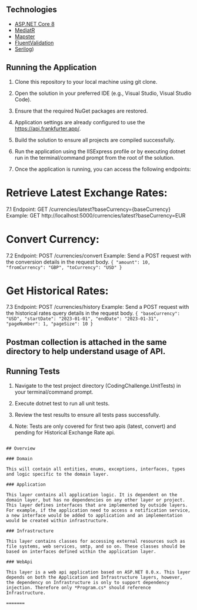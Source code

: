 ﻿## Technologies
* [ASP.NET Core 8](https://docs.microsoft.com/en-us/aspnet/core/introduction-to-aspnet-core?view=aspnetcore-8.0)
* [MediatR](https://github.com/jbogard/MediatR)
* [Mapster](https://github.com/MapsterMapper/Mapster)
* [FluentValidation](https://fluentvalidation.net/)
* [Serilog](https://serilog.net/))

## Running the Application

1. Clone this repository to your local machine using git clone.

2. Open the solution in your preferred IDE (e.g., Visual Studio, Visual Studio Code).

3. Ensure that the required NuGet packages are restored.

4. Application settings are already configured to use the https://api.frankfurter.app/.

5. Build the solution to ensure all projects are compiled successfully.

6. Run the application using the IISExpress profile or by executing dotnet run in the terminal/command prompt from the root of the solution.

7. Once the application is running, you can access the following endpoints:

# Retrieve Latest Exchange Rates:

7.1 Endpoint: GET /currencies/latest?baseCurrency={baseCurrency}
    Example: GET http://localhost:5000/currencies/latest?baseCurrency=EUR

# Convert Currency:

7.2 Endpoint: POST /currencies/convert
    Example: Send a POST request with the conversion details in the request body.
	`{
		"amount": 10,
		"fromCurrency": "GBP",
		"toCurrency": "USD"
    }`

# Get Historical Rates:

7.3 Endpoint: POST /currencies/history
    Example: Send a POST request with the historical rates query details in the request body.
	`{
		"baseCurrency": "USD",
		"startDate": "2023-01-01",
		"endDate": "2023-01-31",
		"pageNumber": 1,
		"pageSize": 10
	}`

## Postman collection is attached in the same directory to help understand usage of API.

## Running Tests
1. Navigate to the test project directory (CodingChallenge.UnitTests) in your terminal/command prompt.

2. Execute dotnet test to run all unit tests.

3. Review the test results to ensure all tests pass successfully.

4. Note: Tests are only covered for first two apis (latest, convert) and pending for Historical Exchange Rate api.

```

## Overview

### Domain

This will contain all entities, enums, exceptions, interfaces, types and logic specific to the domain layer.

### Application

This layer contains all application logic. It is dependent on the domain layer, but has no dependencies on any other layer or project. This layer defines interfaces that are implemented by outside layers. For example, if the application need to access a notification service, a new interface would be added to application and an implementation would be created within infrastructure.

### Infrastructure

This layer contains classes for accessing external resources such as file systems, web services, smtp, and so on. These classes should be based on interfaces defined within the application layer.

### WebApi

This layer is a web api application based on ASP.NET 8.0.x. This layer depends on both the Application and Infrastructure layers, however, the dependency on Infrastructure is only to support dependency injection. Therefore only *Program.cs* should reference Infrastructure.

=======